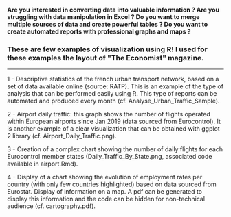 #### Are you interested in converting data into valuable information ? Are you struggling with data manipulation in Excel ? Do you want to merge multiple sources of data and create powerful tables ? Do you want to create automated reports with professional graphs and maps ? 

### These are few examples of visualization using R! I used for these examples the layout of "The Economist" magazine. 

--------------------------------------------------

1 - Descriptive statistics of the french urban transport network, based on a set of data available online (source: RATP). This is an example of the type of analysis that can be performed easily using R. This type of reports can be automated and produced every month (cf. Analyse_Urban_Traffic_Sample).

2 - Airport daily traffic: this graph shows the number of flights operated within European airports since Jan 2019 (data sourced from Eurocontrol). It is another example of a clear visualization that can be obtained with ggplot 2 library (cf. Airport_Daily_Traffic.png).

3 - Creation of a complex chart showing the number of daily flights for each Eurocontrol member states (Daily_Traffic_By_State.png, associated code available in airport.Rmd).

4 - Display of a chart showing the evolution of employment rates per country (with only few countries highlighted) based on data sourced from Eurostat.  Display of information on a map. A pdf can be generated to display this information and the code can be hidden for non-technical audience (cf. cartography.pdf). 
